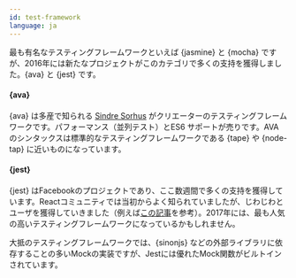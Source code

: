 ```yaml
---
id: test-framework  
language: ja
---
```


最も有名なテスティングフレームワークといえば {jasmine} と {mocha} ですが、2016年には新たなプロジェクトがこのカテゴリで多くの支持を獲得しました。{ava} と {jest} です。

#### {ava}

{ava} は多産で知られる [Sindre Sorhus](https://github.com/sindresorhus) がクリエーターのテスティングフレームワークです。パフォーマンス（並列テスト）とES6 サポートが売りです。AVA のシンタックスは標準的なテスティングフレームワークである {tape} や {node-tap} に近いものになっています。

#### {jest}

{jest} はFacebookのプロジェクトであり、ここ数週間で多くの支持を獲得しています。Reactコミュニティでは当初からよく知られていましたが、じわじわとユーザを獲得していきました（例えば[この記事](https://medium.com/@kentcdodds/migrating-to-jest-881f75366e7e#.z9x53j1ea)を参考）。2017年には、最も人気の高いテスティングフレームワークになっているかもしれません。

大抵のテスティングフレームワークでは、{sinonjs} などの外部ライブラリに依存することの多いMockの実装ですが、Jestには優れたMock関数がビルトインされています。

